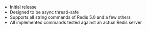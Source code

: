 * Initial release
* Designed to be async thread-safe
* Supports all string commands of Redis 5.0 and a few others
* All implemented commands tested against an actual Redis server
